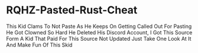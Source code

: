 # RQHZ-Pasted-Rust-Cheat
This Kid Clams To Not Paste As He Keeps On Getting Called Out For Pasting He Got Clowned So Hard He Deleted His Discord Account, I Got This Source Form A Kid That Paid For This Source Not Updated Just Take One Look At It And Make Fun Of This Skid
